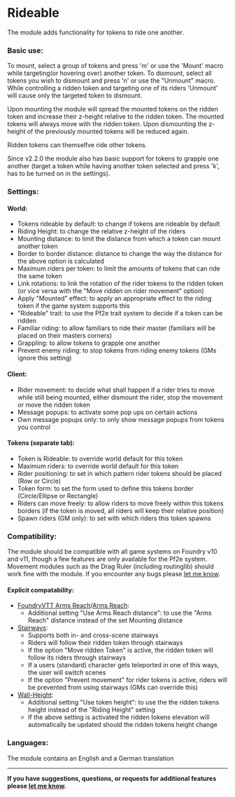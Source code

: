 # Rideable

The module adds functionality for tokens to ride one another.

### Basic use:

To mount, select a group of tokens and press 'm' or use the 'Mount' macro while targeting(or hovering over) another token. To dismount, select all tokens you wish to dismount and press 'n' or use the "Unmount" macro. While controlling a ridden token and targeting one of its riders 'Unmount' will cause only the targeted token to dismount.

Upon mounting the module will spread the mounted tokens on the ridden token and increase their z-height relative to the ridden token. The mounted tokens will always move with the ridden token. Upon dismounting the z-height of the previously mounted tokens will be reduced again.

Ridden tokens can themselfve ride other tokens.

Since v2.2.0 the module also has basic support for tokens to grapple one another (target a token while having another token selected and press 'k', has to be turned on in the settings).

### Settings:

#### World:
- Tokens rideable by default: to change if tokens are rideable by default
- Riding Height: to change the relative z-height of the riders 
- Mounting distance: to limit the distance from which a token can mount another token
- Border to border distance: distance to change the way the distance for the above option is calculated
- Maximum riders per token: to limit the amounts of tokens that can ride the same token
- Link rotations: to link the rotation of the rider tokens to the ridden token (or vice versa with the "Move ridden on rider movement" option)
- Apply "Mounted" effect: to apply an appropriate effect to the riding token if the game system supports this
- "Rideable" trait: to use the Pf2e trait system to decide if a token can be ridden
- Familiar riding: to allow familiars to ride their master (familiars will be placed on their masters corners)
- Grappling: to allow tokens to grapple one another
- Prevent enemy riding: to stop tokens from riding enemy tokens (GMs ignore this setting)
#### Client:
- Rider movement: to decide what shall happen if a rider tries to move while still being mounted, either dismount the rider, stop the movement or move the ridden token
- Message popups: to activate some pop ups on certain actions
- Own message popups only: to only show message popups from tokens you control
#### Tokens (separate tab):
- Token is Rideable: to override world default for this token
- Maximum riders: to override world default for this token
- Rider positioning: to set in which pattern rider tokens should be placed (Row or Circle)
- Token form: to set the form used to define this tokens border (Circle/Ellipse or Rectangle)
- Riders can move freely: to allow riders to move freely within this tokens borders (if the token is moved, all riders will keep their relative position)
- Spawn riders (GM only): to set with which riders this token spawns

### Compatibility:

The module should be compatible with all game systems on Foundry v10 and v11, though a few features are only available for the Pf2e system. Movement modules such as the Drag Ruler (including routinglib) should work fine with the module. If you encounter any bugs please [let me know](https://github.com/Saibot393/Rideable/issues).

#### Explicit compatability:

- [FoundryVTT Arms Reach](https://foundryvtt.com/packages/foundryvtt-arms-reach)/[Arms Reach](https://foundryvtt.com/packages/arms-reach):
  - Additional setting "Use Arms Reach distance": to use the "Arms Reach" distance instead of the set Mounting distance
- [Stairways](https://foundryvtt.com/packages/stairways):
  - Supports both in- and cross-scene stairways
  - Riders will follow their ridden token through stairways
  - If the option "Move ridden Token" is active, the ridden token will follow its riders through stairways
  - If a users (standard) character gets teleported in one of this ways, the user will switch scenes
  - If the option "Prevent movement" for rider tokens is active, riders will be prevented from using stairways (GMs can override this)
- [Wall-Height](https://foundryvtt.com/packages/wall-height):
  - Additional setting "Use token height": to use the the ridden tokens height instead of the "Riding Height" setting
  - If the above setting is activated the ridden tokens elevation will automatically be updated should the ridden tokens height change

### Languages:

The module contains an English and a German translation

---

**If you have suggestions, questions, or requests for additional features please [let me know](https://github.com/Saibot393/Rideable/issues).**
